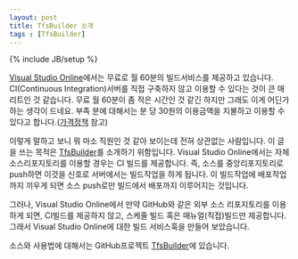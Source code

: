 ```yaml
---
layout: post
title: TfsBuilder 소개
tags : [TfsBuilder]
---
```

{% include JB/setup %}


[Visual Studio Online]에서는 무료로 월 60분의 빌드서비스를 제공하고 있습니다. CI(Continuous Integration)서버를 직접 구축하지 않고 이용할 수 있다는 것이 큰 매리트인 것 같습니다. 무료 월 60분이 좀 적은 시간인 것 같긴 하지만 그래도 이게 어딘가하는 생각이 드네요. 부족 분에 대해서는 분 당 30원의 이용금액을 지불하고 이용할 수 있다고 합니다.([가격정책] 참고)

이렇게 말하고 보니 뭐 마소 직원인 것 같아 보이는데 전혀 상관없는 사람입니다. 이 글을 쓰는 목적은 [TfsBuilder]를 소개하기 위함입니다. Visual Studio Online에서는 자체 소스리포지토리를 이용할 경우는 CI 빌드를 제공합니다. 즉, 소스를 중앙리포지토리로 push하면 이것을 신호로 서버에서는 빌드작업을 하게 됩니다. 이 빌드작업에 배포작업까지 끼우게 되면 소스 push로만 빌드에서 배포까지 이루어지는 것입니다.

그러나, Visual Studio Online에서 만약 GitHub와 같은 외부 소스 리포지토리를 이용하게 되면, CI빌드를 제공하지 않고, 스케줄 빌드 혹은 매뉴얼(직접)빌드만 제공합니다. 그래서 Visual Studio Online에 대한 빌드 서비스훅을 만들어 보았습니다.

소스와 사용법에 대해서는 GitHub프로젝트 [TfsBuilder]에 있습니다.

[Visual Studio Online]: http://www.visualstudio.com/
[가격정책]: http://www.windowsazure.com/ko-kr/pricing/details/visual-studio-online/
[TfsBuilder]: https://github.com/jwChung/TfsBuilder